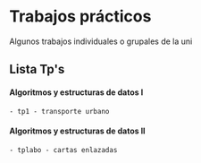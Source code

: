 # Trabajos prácticos
Algunos trabajos individuales o grupales de la uni

## Lista Tp's
  #### Algoritmos y estructuras de datos I
    - tp1 - transporte urbano
  #### Algoritmos y estructuras de datos II
    - tplabo - cartas enlazadas
